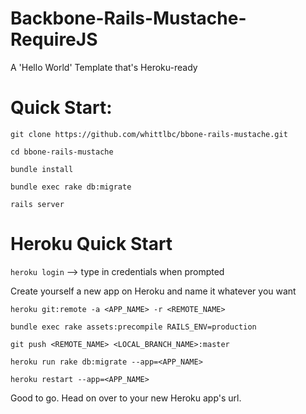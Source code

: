 Backbone-Rails-Mustache-RequireJS
==========================================

A 'Hello World' Template that's Heroku-ready

# Quick Start:

`git clone https://github.com/whittlbc/bbone-rails-mustache.git`

`cd bbone-rails-mustache`

`bundle install`

`bundle exec rake db:migrate`

`rails server`

# Heroku Quick Start

`heroku login` --> type in credentials when prompted

Create yourself a new app on Heroku and name it whatever you want

`heroku git:remote -a <APP_NAME> -r <REMOTE_NAME>`

`bundle exec rake assets:precompile RAILS_ENV=production`

`git push <REMOTE_NAME> <LOCAL_BRANCH_NAME>:master`

`heroku run rake db:migrate --app=<APP_NAME>`

`heroku restart --app=<APP_NAME>`

Good to go. Head on over to your new Heroku app's url.




